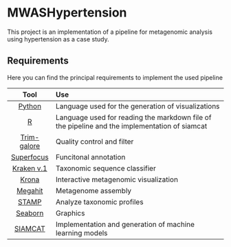 # MWASHypertension

This project is an implementation of a pipeline for metagenomic analysis using hypertension as a case study.


## Requirements

Here you can find the principal requirements to implement the used pipeline

Tool | Use |
:---: | :--- |
[Python](https://www.python.org/) | Language used for the generation of visualizations |
[R](https://www.r-project.org/) | Language used for reading the markdown file of the pipeline and the implementation of siamcat|
[Trim-galore](https://github.com/FelixKrueger/TrimGalore) | Quality control and filter |
[Superfocus](https://github.com/metageni/SUPER-FOCUS) | Funcitonal annotation |
[Kraken v.1](https://github.com/DerrickWood/kraken) | Taxonomic sequence classifier |
[Krona](https://github.com/marbl/Krona/wiki) | Interactive metagenomic visualization |
[Megahit](https://github.com/voutcn/megahit) | Metagenome assembly |
[STAMP](https://beikolab.cs.dal.ca/software/STAMP) | Analyze taxonomic profiles |
[Seaborn](https://seaborn.pydata.org/) | Graphics |
[SIAMCAT](https://siamcat.embl.de/index.html) | Implementation and generation of machine learning models |
